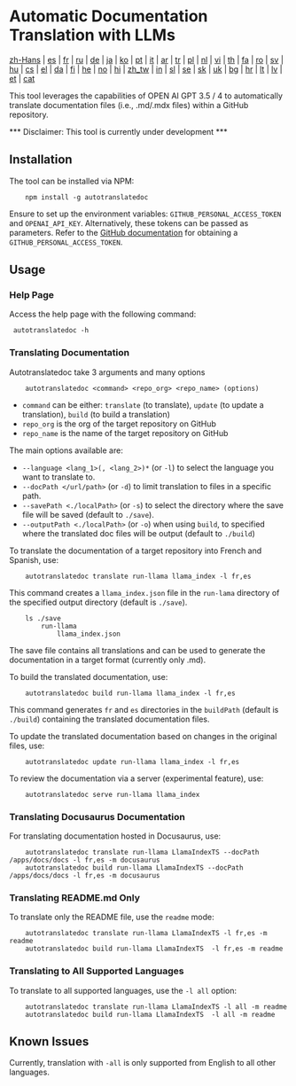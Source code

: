# Automatic Documentation Translation with LLMs

 [zh-Hans](/i18n/README_zh-Hans.md) | [es](/i18n/README_es.md) |  [fr](/i18n/README_es.md) | [ru](/i18n/README_ru.md) | [de](/i18n/README_de.md) | [ja](/i18n/README_ja.md) | [ko](/i18n/README_ko.md) | [pt](/i18n/README_pt.md) | [it](/i18n/README_it.md) | [ar](/i18n/README_ar.md) | [tr](/i18n/README_tr.md) | [pl](/i18n/README_pl.md) | [nl](/i18n/README_nl.md) | [vi](/i18n/README_vi.md) | [th](/i18n/README_th.md) | [fa](/i18n/README_fa.md) | [ro](/i18n/README_ro.md) | [sv](/i18n/README_sv.md) | [hu](/i18n/README_hu.md) | [cs](/i18n/README_cs.md) | [el](/i18n/README_el.md) | [da](/i18n/README_da.md) | [fi](/i18n/README_fi.md) | [he](/i18n/README_he.md) | [no](/i18n/README_no.md) | [hi](/i18n/README_hi.md) | [zh_tw](/i18n/README_zh_tw.md) | [in](/i18n/README_in.md) | [sl](/i18n/README_sl.md) | [se](/i18n/README_se.md) | [sk](/i18n/README_sk.md) | [uk](/i18n/README_uk.md) | [bg](/i18n/README_bg.md) | [hr](/i18n/README_hr.md) | [lt](/i18n/README_lt.md) | [lv](/i18n/README_lv.md) | [et](/i18n/README_et.md) | [cat](/i18n/README_cat.md) 


This tool leverages the capabilities of OPEN AI GPT 3.5 / 4 to automatically translate documentation files (i.e., .md/.mdx files) within a GitHub repository.

*** Disclaimer: This tool is currently under development ***

## Installation 

The tool can be installed via NPM:


```
    npm install -g autotranslatedoc
```

Ensure to set up the environment variables: `GITHUB_PERSONAL_ACCESS_TOKEN` and `OPENAI_API_KEY`. Alternatively, these tokens can be passed as parameters. Refer to the [GitHub documentation](https://docs.github.com/en/github/authenticating-to-github/creating-a-personal-access-token) for obtaining a `GITHUB_PERSONAL_ACCESS_TOKEN`.

## Usage

### Help Page
Access the help page with the following command:
```
 autotranslatedoc -h
```

### Translating Documentation

Autotranslatedoc  take 3 arguments and many options

```
    autotranslatedoc <command> <repo_org> <repo_name> (options)
```

- ```command``` can be either: ```translate``` (to translate), ```update``` (to update a translation), ```build``` (to build a translation)
- ```repo_org``` is the org of the target repository on GitHub
- ```repo_name``` is the name of the target repository on GitHub

The main options available are:

- ```--language <lang_1>(, <lang_2>)*``` (or ```-l```) to select the language you want to translate to.
- ```--docPath </url/path>``` (or ```-d```) to limit translation to files in a specific path.
- ```--savePath <./localPath>``` (or ```-s```) to select the directory where the save file will be saved (default to ```./save```).
- ```--outputPath <./localPath>``` (or ```-o```) when using ```build```, to specified where the translated doc files will be output (default to ```./build```)



To translate the documentation of a target repository into French and Spanish, use:
```
    autotranslatedoc translate run-llama llama_index -l fr,es
```


This command creates a `llama_index.json` file in the `run-lama` directory of the specified output directory (default is `./save`).
```
    ls ./save
        run-llama
            llama_index.json 
```
The save file contains all translations and can be used to generate the documentation in a target format (currently only .md).

To build the translated documentation, use:

```
    autotranslatedoc build run-llama llama_index -l fr,es
```


This command generates `fr` and `es` directories in the `buildPath` (default is `./build`) containing the translated documentation files.

To update the translated documentation based on changes in the original files, use:

```
    autotranslatedoc update run-llama llama_index -l fr,es
```


To review the documentation via a server (experimental feature), use:
```
    autotranslatedoc serve run-llama llama_index
```


### Translating Docusaurus Documentation

For translating documentation hosted in Docusaurus, use:

```
    autotranslatedoc translate run-llama LlamaIndexTS --docPath /apps/docs/docs -l fr,es -m docusaurus
    autotranslatedoc build run-llama LlamaIndexTS --docPath /apps/docs/docs -l fr,es -m docusaurus
```

### Translating README.md Only

To translate only the README file, use the `readme` mode:

```
    autotranslatedoc translate run-llama LlamaIndexTS -l fr,es -m readme
    autotranslatedoc build run-llama LlamaIndexTS  -l fr,es -m readme
```


### Translating to All Supported Languages

To translate to all supported languages, use the `-l all` option:

```
    autotranslatedoc translate run-llama LlamaIndexTS -l all -m readme
    autotranslatedoc build run-llama LlamaIndexTS  -l all -m readme
```


## Known Issues

Currently, translation with `-all` is only supported from English to all other languages.



